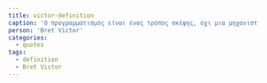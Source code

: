 ```yaml
---
title: victor-definition
caption: 'Ο προγραμματισμός είναι ένας τρόπος σκέψης, όχι μια μηχανιστική δεξιότητα. Το να μάθεις τους βρόγχους ‘for’ δε σημαίνει πως μαθαίνεις να προγραμματίζεις, όπως δε σημαίνει πως μαθαίνεις να ζωγραφίζεις μαθαίνοντας για τα μολύβια.'
person: 'Bret Victor'
categories:
  - quotes
tags:
  - definition
  - Bret Victor
---
```

